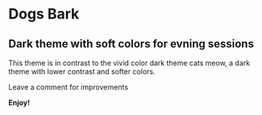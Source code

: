 # Dogs Bark
## Dark theme with soft colors for evning sessions
This theme is in contrast to the vivid color dark theme cats meow, a dark theme with lower contrast and softer colors.

Leave a comment for improvements

**Enjoy!**
